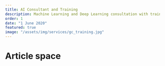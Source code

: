 ```yaml
---
title: AI Consultant and Training
description: Machine Learning and Deep Learning consultation with training course that focus on both knowledge and business impact
order: 1
date: "1 June 2020"
featured: true
image: "/assets/img/services/gc_training.jpg"
---
```


# Article space
